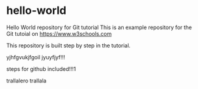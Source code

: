 # hello-world
Hello World repository for Git tutorial
This is an example repository for the Git tutoial on https://www.w3schools.com

This repository is built step by step in the tutorial.

yjhfgvukjfgoil jyuyfjyf!!!


steps for github included!!!1


trallalero trallala